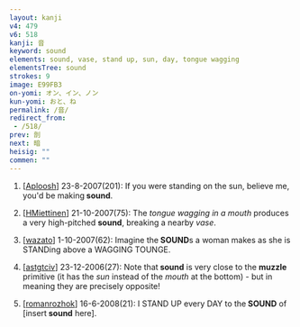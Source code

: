 ```yaml
---
layout: kanji
v4: 479
v6: 518
kanji: 音
keyword: sound
elements: sound, vase, stand up, sun, day, tongue wagging
elementsTree: sound
strokes: 9
image: E99FB3
on-yomi: オン、イン、ノン
kun-yomi: おと、ね
permalink: /音/
redirect_from:
 - /518/
prev: 剖
next: 暗
heisig: ""
commen: ""
---
```


1) [<a href="http://kanji.koohii.com/profile/Aploosh">Aploosh</a>] 23-8-2007(201): If you were standing on the sun, believe me, you&#039;d be making<strong> sound</strong>.

2) [<a href="http://kanji.koohii.com/profile/HMiettinen">HMiettinen</a>] 21-10-2007(75): The <em>tongue wagging in a mouth</em> produces a very high-pitched <strong>sound</strong>, breaking a nearby <em>vase</em>.

3) [<a href="http://kanji.koohii.com/profile/wazato">wazato</a>] 1-10-2007(62): Imagine the<strong> SOUND</strong>s a woman makes as she is STANDing above a WAGGING TOUNGE.

4) [<a href="http://kanji.koohii.com/profile/astgtciv">astgtciv</a>] 23-12-2006(27): Note that<strong> sound</strong> is very close to the <strong>muzzle</strong> primitive (it has the <em>sun</em> instead of the <em>mouth</em> at the bottom) - but in meaning they are precisely opposite!

5) [<a href="http://kanji.koohii.com/profile/romanrozhok">romanrozhok</a>] 16-6-2008(21): I STAND UP every DAY to the<strong> SOUND</strong> of [insert<strong> sound</strong> here].

